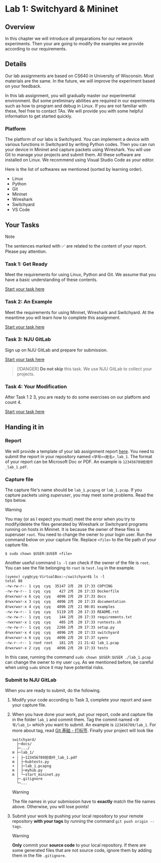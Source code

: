# Lab 1: Switchyard & Mininet

## Overview

In this chapter we will introduce all preparations for our network experiments. Then your are going to modify the examples we provide according to our requirements.

## Details

Our lab assignments are based on CS640 in University of Wisconsin. Most materials are the same. In the future, we will improve the experiment based on your feedback.

In this lab assignment, you will gradually master our experimental environment. But some preliminary abilities are required in our experiments such as how to program and debug in Linux. If you are not familiar with these, feel free to contact TAs. We will provide you with some helpful information to get started quickly.

### Platform

The platform of our labs is Switchyard. You can implement a device with various functions in Switchyard by writing Python codes. Then you can run your device in Mininet and capture packets using Wireshark. You will use Git to manage your projects and submit them. All these software are installed on Linux. We recommend using Visual Studio Code as your editor.

Here is the list of softwares we mentioned (sorted by learning order).

- Linux
- Python
- Git
- Mininet
- Wireshark
- Switchyard
- VS Code

## Your Tasks

> [!NOTE]
> The sentences marked with ✅ are related to the content of your report. Please pay attention.

### Task 1: Get Ready

Meet the requirements for using Linux, Python and Git. We assume that you have a basic understanding of these contents.

[Start your task here](prerequisites.md)

### Task 2: An Example

Meet the requirements for using Mininet, Wireshark and Switchyard. At the meantime you will learn how to complete this assignment.

[Start your task here](workflow.md)

### Task 3: NJU GitLab

Sign up on NJU GitLab and prepare for submission.

[Start your task here](nju-gitlab.md)

> [!DANGER]
> **Do not skip** this task. We use NJU GitLab to collect your projects.

### Task 4: Your Modification

After Task 1 2 3, you are ready to do some exercises on our platform and count 4.

[Start your task here](modification.md)

## Handing it in

### Report

We will provide a template of your lab assignment report [here](https://box.nju.edu.cn/d/123a70ac8ff34595b18f/). You need to submit the report in your repository named `<学号><姓名>_lab_1`. The format of your report can be Microsoft Doc or PDF. An example is `123456789拾佰仟_lab_1.pdf`.

### Capture file

The capture file's name should be `lab_1.pcapng` or `lab_1.pcap`. If you capture packets using *superuser*, you may meet some problems. Read the tips below.

> [!WARNING]
> You may (or as I expect you must) meet the error when you try to modify/delete the files generated by Wireshark or Switchyard programs running on hosts in Mininet. It is because the owner of these files is superuser `root`. You need to change the owner to your login user. Run the command below on your capture file. Replace `<file>` to the file path of your capture file.
> ```
> $ sudo chown $USER:$USER <file>
> ```
> Another useful command `ls -l` can check if the owner of the file is `root`. You can see the file belonging to `root` is `test.log` in the example.
> ```
> (syenv) cyq@cyq-VirtualBox:~/switchyard$ ls -l
> total 88
> -rw-rw-r-- 1 cyq  cyq  35147 2月  20 17:33 COPYING
> -rw-rw-r-- 1 cyq  cyq    427 2月  20 17:33 Dockerfile
> drwxrwxr-x 6 cyq  cyq   4096 2月  20 17:33 docs
> drwxrwxr-x 3 cyq  cyq   4096 2月  20 17:33 documentation
> drwxrwxr-x 4 cyq  cyq   4096 2月  21 00:01 examples
> -rw-rw-r-- 1 cyq  cyq   5119 2月  20 17:33 README.rst
> -rw-rw-r-- 1 cyq  cyq    144 2月  20 17:33 requirements.txt
> -rwxrwxr-x 1 cyq  cyq    405 2月  20 17:33 runtests.sh
> -rw-rw-r-- 1 cyq  cyq   2266 2月  20 17:33 setup.py
> drwxrwxr-x 4 cyq  cyq   4096 2月  20 17:33 switchyard
> drwxrwxr-x 6 cyq  cyq   4096 2月  20 17:37 syenv
> -rw-r--r-- 1 root root   181 2月  21 21:42 lab_1.pcap
> drwxrwxr-x 2 cyq  cyq   4096 2月  20 17:33 tests
> ```
> In this case, running the command `sudo chown $USER:$USER ./lab_1.pcap` can change the owner to my user `cyq`.
> As we mentioned before, be careful when using `sudo` since it may have potential risks.

### Submit to NJU GitLab

When you are ready to submit, do the following.

1. Modify your code according to Task 3, complete your report and save your capture file.

2. When you have done your work, put your report, code and capture file in the folder `lab_1` and commit them. Tag the commit named `<学号/lab_1>` which you want to submit. An example is `123456789/lab_1`. For more about tag, read [Git 基础 - 打标签](https://git-scm.com/book/zh/v2/Git-%E5%9F%BA%E7%A1%80-%E6%89%93%E6%A0%87%E7%AD%BE). Finally your project will look like

   ```
   switchyard/
     ├─docs/
     ├─.../
   m ├─lab_1/
   + │ ├─123456789拾佰仟_lab_1.pdf
   m │ ├─hubtests.py
   + │ ├─lab_1.pcapng
   m │ ├─myhub.py
   m │ └─start_mininet.py
     ├─.gitignore
     └─...
   ```

   > [!WARNING]
   > The file names in your submission have to **exactly** match the file names above. Otherwise, you will lose points!

3. Submit your work by pushing your local repository to your remote repository **with your tags** by running the command `git push origin --tags`.

   > [!WARNING]
   > **Only** commit your **source code** to your local repository. If there are some generated files that are not source code, ignore them by adding them in the file `.gitignore`.
